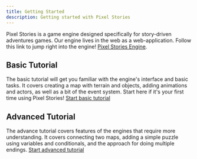 ```yaml
---
title: Getting Started
description: Getting started with Pixel Stories
---
```


Pixel Stories is a game engine designed specifically for story-driven adventures games. Our engine lives in the web as a web-application. Follow this link to jump right into the engine! <a href="https://app.pixelstories.io" target="_blank">Pixel Stories Engine</a>.

## Basic Tutorial

The basic tutorial will get you familiar with the engine's interface and basic tasks. It covers creating a map with terrain and objects, adding animations and actors, as well as a bit of the event system. Start here if it's your first time using Pixel Stories! [Start basic tutorial](../tutorials/basic-pixel-stories)

## Advanced Tutorial

The advance tutorial covers features of the engines that require more understanding. It covers connecting two maps, adding a simple puzzle using variables and conditionals, and the approach for doing multiple endings. [Start advanced tutorial](tutorials/advanced-pixel-stories)
